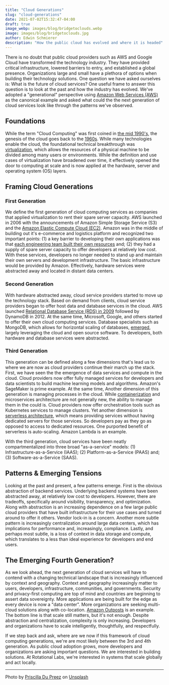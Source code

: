 ```yaml
---
title: "Cloud Generations"
slug: "cloud-generations"
date: 2021-07-02T15:32:47-04:00
draft: true
image_webp: images/blog/bridgetoclouds.webp
image: images/blog/bridgetoclouds.jpg
author: Edwin Schmierer
description: "How the public cloud has evolved and where it is headed"
---
```

There is no doubt that public cloud providers such as AWS and Google Cloud have transformed the technology industry. They have provided critical infrastructure, lowered barriers to entry, and established a global presence. Organizations large and small have a plethora of options when building their technology solutions. One question we have asked ourselves is: What is the future of cloud services? One useful frame to answer this question is to look at the past and how the industry has evolved. We've adopted a "generational" perspective using [Amazon Web Services (AWS)](https://en.wikipedia.org/wiki/Timeline_of_Amazon_Web_Services) as the canonical example and asked what could the the next generation of cloud services look like through the patterns we've observed.

## Foundations
While the term "Cloud Computing" was first coined in [the mid 1990's](https://www.technologyreview.com/2011/10/31/257406/who-coined-cloud-computing/), the genesis of the cloud goes back to the [1960s](https://en.wikipedia.org/wiki/Virtualization). While many technologies enable the cloud, the foundational technical breakthrough was [virtualization](https://www.redhat.com/en/topics/virtualization/what-is-virtualization), which allows the resources of a physical machine to be divided among many users or environments. While the definition and use cases of virtualization have broadened over time, it effectively opened the door to computing at scale and is now applied at the hardware, server and operating system (OS) layers.

## Framing Cloud Generations

### First Generation
We define the first generation of cloud computing services as companies that applied virtualization to rent their spare server capacity. AWS launched in 2006 with the announcements of Amazon Simple Storage Service (S3) and the [Amazon Elastic Compute Cloud (EC2)](https://aws.amazon.com/about-aws/whats-new/2006/08/24/announcing-amazon-elastic-compute-cloud-amazon-ec2---beta/). Amazon was in the middle of building out it's e-commerce and logistics platform and recognized two important points: (1) a key barrier to developing their own applications was that [each engineering team built their own resources](https://techcrunch.com/2016/07/02/andy-jassys-brief-history-of-the-genesis-of-aws/) and; (2) they had a supply of spare server capacity to offer developers at relatively low cost. With these services, developers no longer needed to stand up and maintain their own servers and development infrastructure. The basic infrastructure would be provided by Amazon. Effectively, hardware services were abstracted away and located in distant data centers.    

### Second Generation
With hardware abstracted away, cloud service providers started to move up the technology stack. Based on demand from clients, cloud service providers began to offer host data and database services in the cloud. AWS launched [Relational Database Service (RDS) in 2009](https://en.wikipedia.org/wiki/Amazon_Relational_Database_Service) followed by DynamoDB in 2012. At the same time, Microsoft, Google, and others started to offer their own cloud computing services. Database specialists such as MongoDB, which allows for horizontal scaling of databases, [emerged](https://petedejoy.com/writing/mongodb), largely leveraging the cloud and open source software. To developers, both hardware and database services were abstracted.  

### Third Generation
This generation can be defined along a few dimensions that's lead us to where we are now as cloud providers continue their march up the stack. First, we have seen the the emergence of data services and compute in the cloud. Cloud providers now offer fully managed services for developers and data scientists to build machine learning models and algorithms. Amazon's SageMaker is prime example. At the same time, Another dimension of this generation is managing processes in the cloud. While [containerization](https://blog.aquasec.com/a-brief-history-of-containers-from-1970s-chroot-to-docker-2016) and microservices architecture are not generally new, the ability to manage them in the could is. Cloud providers now offer orchestration tools such as Kubernetes services to manage clusters. Yet another dimension is [serverless architecture](https://www.cloudflare.com/learning/serverless/what-is-serverless/), which means providing services without having dedicated servers for those services. So developers pay as they go as opposed to access to dedicated resources. One purported benefit of serverless is auto-scaling. Amazon Lambda is an example.    

With the third generation, cloud services have been neatly compartmentalized into three broad "as-a-service" models: (1) Infrastructure-as-a-Service (IAAS); (2) Platform-as-a-Service (PAAS) and; (3) Software-as-a-Service (SAAS).

## Patterns & Emerging Tensions
Looking at the past and present, a few patterns emerge. First is the obvious abstraction of backend services. Underlying backend systems have been abstracted away, at relatively low cost to developers. However, there are tradeoffs, specifically around visibility, transparency, and optimization. Along with abstraction is an increasing dependence on a few large public cloud providers that have built infrastructure for their use cases and turned around to offer it others. Vendor lock-in is a concern. Another more subtle pattern is increasingly centralization around large data centers, which has implications for performance and, increasingly, compliance. Lastly, and perhaps most subtle, is a loss of context in data storage and compute, which translates to a less than ideal experience for developers and end users.

## The Emerging Fourth Generation?
As we look ahead, the next generation of cloud services will have to contend with a changing technical landscape that is increasingly influenced by context and geography. Context and geography increasingly matter to users, developers, infrastructure, communities, and governments. Security and privacy-first computing are top of mind and countries are beginning to assert data sovereignty. More applications are being built for the edge as every device is now a "data center". More organizations are seeking multi-cloud solutions along with co-location. [Amazon Outposts](https://aws.amazon.com/outposts/) is an example. The bottom line is that scale still matters, but it's not enough. Despite abstraction and centralization, complexity is only increasing. Developers and organizations have to scale intelligently, thoughtfully, and respectfully.

If we step back and ask, where are we now if this framework of cloud computing generations, we're are most likely between the 3rd and 4th generation. As public cloud adoption grows, more developers and organizations are asking important questions. We are interested in building solutions. At Rotational Labs, we're interested in systems that scale globally and act locally.

***

Photo by [Priscilla Du Preez](https://unsplash.com/@priscilladupreez?utm_source=unsplash&utm_medium=referral&utm_content=creditCopyText) on [Unsplash](https://unsplash.com/s/photos/driving-into-a-cloud?utm_source=unsplash&utm_medium=referral&utm_content=creditCopyText)
